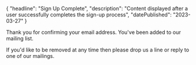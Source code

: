 {
  "headline": "Sign Up Complete",
  "description": "Content displayed after a user successfully completes the sign-up process",
  "datePublished": "2023-03-27"
}

Thank you for confirming your email address.  You've been added to our mailing list.

If you'd like to be removed at any time then please drop us a line or reply to one of our mailings.
